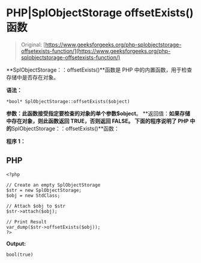 # PHP|SplObjectStorage offsetExists()函数

> Original: [https://www.geeksforgeeks.org/php-splobjectstorage-offsetexists-function/](https://www.geeksforgeeks.org/php-splobjectstorage-offsetexists-function/)

**SplObjectStorage：：offsetExists()**函数是 PHP 中的内置函数，用于检查存储中是否存在对象。

**语法：**

```
*bool* SplObjectStorage::offsetExists($object)
```

**参数：**此函数接受指定要检查的对象的单个参数**$object**。
**返回值：**如果存储中存在对象，则此函数返回 TRUE，否则返回 FALSE。
下面的程序说明了 PHP 中的**SplObjectStorage：：offsetExists()**函数：

**程序 1：**

## PHP

```
<?php

// Create an empty SplObjectStorage
$str = new SplObjectStorage;
$obj = new StdClass;

// Attach $obj to $str
$str->attach($obj);

// Print Result
var_dump($str->offsetExists($obj));
?>
```

**Output:** 

```
bool(true)
```